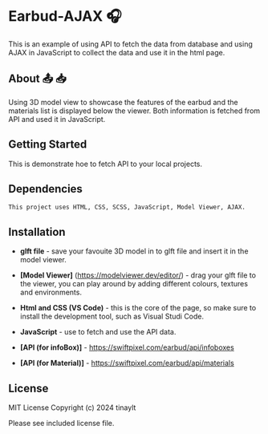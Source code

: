 # Earbud-AJAX 🎧

This is an example of using API to fetch the data from database and using AJAX in JavaScript to collect the data and use it in the html page. 

## About 📤 📥

Using 3D model view to showcase the features of the earbud and the materials list is displayed below the viewer. Both information is fetched from API and used it in JavaScript. 

## Getting Started 
This is demonstrate hoe to fetch API to your local projects. 

## Dependencies 

```
This project uses HTML, CSS, SCSS, JavaScript, Model Viewer, AJAX. 
```

## Installation

* **glft file** - save your favouite 3D model in to glft file and insert it in the model viewer.

* **[Model Viewer]** (https://modelviewer.dev/editor/) - drag your glft file to the viewer, you can play around by adding different colours, textures and environments. 

* **Html and CSS (VS Code)** - this is the core of the page, so make sure to install the development tool, such as Visual Studi Code.

* **JavaScript** - use to fetch and use the API data. 

* **[API (for infoBox)]** - https://swiftpixel.com/earbud/api/infoboxes

* **[API (for Material)]** - https://swiftpixel.com/earbud/api/materials

## License
MIT License Copyright (c) 2024 tinaylt

Please see included license file.